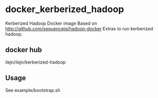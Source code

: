 docker_kerberized_hadoop
========================

Kerberized Hadoop Docker image
Based on http://github.com/sequenceiq/hadoop-docker
Extras to run kerberized hadoop.

docker hub
----------

ilejn/ilejn/kerberized-hadoop

Usage
-----

See example/bootstrap.sh
